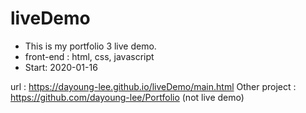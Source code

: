 # liveDemo
- This is my portfolio 3 live demo.
- front-end : html, css, javascript
- Start: 2020-01-16

url : https://dayoung-lee.github.io/liveDemo/main.html
Other project : https://github.com/dayoung-lee/Portfolio (not live demo)
